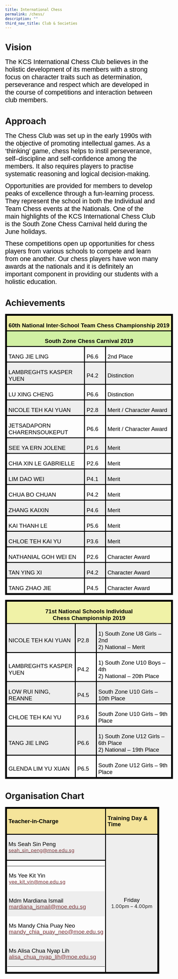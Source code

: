 ```yaml
---
title: International Chess
permalink: /chess/
description: ""
third_nav_title: Club & Societies
---
```

# Vision
<span style="font-size:16.0pt;font-family:Arial;color:black">The KCS International Chess Club believes in the holistic development of its members with a strong focus on character traits such as determination, perseverance and respect which are developed in the course of competitions and interaction between club members.
	
# Approach
<span style="font-size:16.0pt;font-family:Arial;color:black">The Chess Club was set up in the early 1990s with the objective of promoting intellectual games.  As a ‘thinking’ game, chess helps to instil perseverance, self–discipline and self-confidence among the members. It also requires players to practise systematic reasoning and logical decision-making.

<span style="font-size:16.0pt;font-family:Arial;color:black">Opportunities are provided for members to develop peaks of excellence through a fun-learning process. They represent the school in both the Individual and Team Chess events at the Nationals. One of the main highlights of the KCS International Chess Club is the South Zone Chess Carnival held during the June holidays.

<span style="font-size:16.0pt;font-family:Arial;color:black">These competitions open up opportunities for chess players from various schools to compete and learn from one another. Our chess players have won many awards at the nationals and it is definitely an important component in providing our students with a holistic education.

# Achievements

<table style="width:411.75pt;mso-cellspacing:1.5pt;border:solid windowtext 2.25pt;
 mso-yfti-tbllook:1184;mso-border-insideh:2.25pt solid windowtext;mso-border-insidev:
 2.25pt solid windowtext" width="549" cellpadding="0" cellspacing="3" border="1" class="MsoNormalTable"><tbody><tr style="mso-yfti-irow:0;mso-yfti-firstrow:yes;height:35.25pt"><td style="width:401.25pt;border:solid windowtext 2.25pt;
  background:#F0F2A7;padding:3.75pt 3.75pt 3.75pt 3.75pt;height:35.25pt" colspan="3" width="535"><p style="margin-bottom:0in;text-align:center;
  line-height:normal" align="center" class="MsoNormal"><b><span style="font-size:14.0pt;font-family:&quot;Arial&quot;,sans-serif;
  mso-fareast-font-family:&quot;Times New Roman&quot;;color:black">60th National Inter-School Team Chess Championship 2019</span></b><span style="font-size:
  14.0pt;font-family:&quot;Arial&quot;,sans-serif;mso-fareast-font-family:&quot;Times New Roman&quot;;
  color:black"></span></p></td></tr><tr style="mso-yfti-irow:1;height:17.25pt"><td style="width:401.25pt;border:solid windowtext 2.25pt;
  background:#D1F0A3;padding:3.75pt 3.75pt 3.75pt 3.75pt;height:17.25pt" colspan="3" width="535"><p style="margin-bottom:0in;text-align:center;
  line-height:normal" align="center" class="MsoNormal"><b><span style="font-size:14.0pt;font-family:&quot;Arial&quot;,sans-serif;
  mso-fareast-font-family:&quot;Times New Roman&quot;;color:black">South Zone Chess Carnival 2019</span></b><span style="font-size:14.0pt;font-family:&quot;Arial&quot;,sans-serif;
  mso-fareast-font-family:&quot;Times New Roman&quot;;color:black"></span></p></td></tr><tr style="mso-yfti-irow:2;height:17.25pt"><td style="width:188.5pt;border:solid windowtext 2.25pt;padding:
  3.75pt 3.75pt 3.75pt 3.75pt;height:17.25pt" width="251"><p style="margin-bottom:0in;line-height:normal" class="MsoNormal"><span style="font-size:14.0pt;font-family:&quot;Arial&quot;,sans-serif;mso-fareast-font-family:
  &quot;Times New Roman&quot;;color:black">TANG JIE LING</span></p></td><td style="width:44.0pt;border:solid windowtext 2.25pt;padding:3.75pt 3.75pt 3.75pt 3.75pt;
  height:17.25pt" width="59"><p style="margin-bottom:0in;line-height:normal" class="MsoNormal"><span style="font-size:14.0pt;font-family:&quot;Arial&quot;,sans-serif;mso-fareast-font-family:
  &quot;Times New Roman&quot;;color:black">P6.6</span></p></td><td style="width:168.75pt;border:solid windowtext 2.25pt;
  padding:3.75pt 3.75pt 3.75pt 3.75pt;height:17.25pt" width="225"><p style="margin-bottom:0in;line-height:normal" class="MsoNormal"><span style="font-size:14.0pt;font-family:&quot;Arial&quot;,sans-serif;mso-fareast-font-family:
  &quot;Times New Roman&quot;;color:black">2nd Place</span></p></td></tr><tr style="mso-yfti-irow:3;height:35.25pt"><td style="width:188.5pt;border:solid windowtext 2.25pt;background:
  #EEEEEE;padding:3.75pt 3.75pt 3.75pt 3.75pt;height:35.25pt" width="251"><p style="margin-bottom:0in;line-height:normal" class="MsoNormal"><span style="font-size:14.0pt;font-family:&quot;Arial&quot;,sans-serif;mso-fareast-font-family:
  &quot;Times New Roman&quot;;color:black">LAMBREGHTS KASPER YUEN</span></p></td><td style="width:44.0pt;border:solid windowtext 2.25pt;background:
  #EEEEEE;padding:3.75pt 3.75pt 3.75pt 3.75pt;height:35.25pt" width="59"><p style="margin-bottom:0in;line-height:normal" class="MsoNormal"><span style="font-size:14.0pt;font-family:&quot;Arial&quot;,sans-serif;mso-fareast-font-family:
  &quot;Times New Roman&quot;;color:black">P4.2</span></p></td><td style="width:168.75pt;border:solid windowtext 2.25pt;
  background:#EEEEEE;padding:3.75pt 3.75pt 3.75pt 3.75pt;height:35.25pt" width="225"><p style="margin-bottom:0in;line-height:normal" class="MsoNormal"><span style="font-size:14.0pt;font-family:&quot;Arial&quot;,sans-serif;mso-fareast-font-family:
  &quot;Times New Roman&quot;;color:black">Distinction</span></p></td></tr><tr style="mso-yfti-irow:4;height:17.25pt"><td style="width:188.5pt;border:solid windowtext 2.25pt;padding:
  3.75pt 3.75pt 3.75pt 3.75pt;height:17.25pt" width="251"><p style="margin-bottom:0in;line-height:normal" class="MsoNormal"><span style="font-size:14.0pt;font-family:&quot;Arial&quot;,sans-serif;mso-fareast-font-family:
  &quot;Times New Roman&quot;;color:black">LU XING CHENG</span></p></td><td style="width:44.0pt;border:solid windowtext 2.25pt;padding:3.75pt 3.75pt 3.75pt 3.75pt;
  height:17.25pt" width="59"><p style="margin-bottom:0in;line-height:normal" class="MsoNormal"><span style="font-size:14.0pt;font-family:&quot;Arial&quot;,sans-serif;mso-fareast-font-family:
  &quot;Times New Roman&quot;;color:black">P6.6</span></p></td><td style="width:168.75pt;border:solid windowtext 2.25pt;
  padding:3.75pt 3.75pt 3.75pt 3.75pt;height:17.25pt" width="225"><p style="margin-bottom:0in;line-height:normal" class="MsoNormal"><span style="font-size:14.0pt;font-family:&quot;Arial&quot;,sans-serif;mso-fareast-font-family:
  &quot;Times New Roman&quot;;color:black">Distinction</span></p></td></tr><tr style="mso-yfti-irow:5;height:35.25pt"><td style="width:188.5pt;border:solid windowtext 2.25pt;background:
  #EEEEEE;padding:3.75pt 3.75pt 3.75pt 3.75pt;height:35.25pt" width="251"><p style="margin-bottom:0in;line-height:normal" class="MsoNormal"><span style="font-size:14.0pt;font-family:&quot;Arial&quot;,sans-serif;mso-fareast-font-family:
  &quot;Times New Roman&quot;;color:black">NICOLE TEH KAI YUAN</span></p></td><td style="width:44.0pt;border:solid windowtext 2.25pt;background:
  #EEEEEE;padding:3.75pt 3.75pt 3.75pt 3.75pt;height:35.25pt" width="59"><p style="margin-bottom:0in;line-height:normal" class="MsoNormal"><span style="font-size:14.0pt;font-family:&quot;Arial&quot;,sans-serif;mso-fareast-font-family:
  &quot;Times New Roman&quot;;color:black">P2.8</span></p></td><td style="width:168.75pt;border:solid windowtext 2.25pt;
  background:#EEEEEE;padding:3.75pt 3.75pt 3.75pt 3.75pt;height:35.25pt" width="225"><p style="margin-bottom:0in;line-height:normal" class="MsoNormal"><span style="font-size:14.0pt;font-family:&quot;Arial&quot;,sans-serif;mso-fareast-font-family:
  &quot;Times New Roman&quot;;color:black">Merit / Character Award</span></p></td></tr><tr style="mso-yfti-irow:6;height:35.25pt"><td style="width:188.5pt;border:solid windowtext 2.25pt;padding:
  3.75pt 3.75pt 3.75pt 3.75pt;height:35.25pt" width="251"><p style="margin-bottom:0in;line-height:normal" class="MsoNormal"><span style="font-size:14.0pt;font-family:&quot;Arial&quot;,sans-serif;mso-fareast-font-family:
  &quot;Times New Roman&quot;;color:black">JETSADAPORN CHARERNSOUKEPUT</span></p></td><td style="width:44.0pt;border:solid windowtext 2.25pt;padding:3.75pt 3.75pt 3.75pt 3.75pt;
  height:35.25pt" width="59"><p style="margin-bottom:0in;line-height:normal" class="MsoNormal"><span style="font-size:14.0pt;font-family:&quot;Arial&quot;,sans-serif;mso-fareast-font-family:
  &quot;Times New Roman&quot;;color:black">P6.6</span></p></td><td style="width:168.75pt;border:solid windowtext 2.25pt;
  padding:3.75pt 3.75pt 3.75pt 3.75pt;height:35.25pt" width="225"><p style="margin-bottom:0in;line-height:normal" class="MsoNormal"><span style="font-size:14.0pt;font-family:&quot;Arial&quot;,sans-serif;mso-fareast-font-family:
  &quot;Times New Roman&quot;;color:black">Merit / Character Award</span></p></td></tr><tr style="mso-yfti-irow:7;height:17.25pt"><td style="width:188.5pt;border:solid windowtext 2.25pt;background:
  #EEEEEE;padding:3.75pt 3.75pt 3.75pt 3.75pt;height:17.25pt" width="251"><p style="margin-bottom:0in;line-height:normal" class="MsoNormal"><span style="font-size:14.0pt;font-family:&quot;Arial&quot;,sans-serif;mso-fareast-font-family:
  &quot;Times New Roman&quot;;color:black">SEE YA ERN JOLENE</span></p></td><td style="width:44.0pt;border:solid windowtext 2.25pt;background:
  #EEEEEE;padding:3.75pt 3.75pt 3.75pt 3.75pt;height:17.25pt" width="59"><p style="margin-bottom:0in;line-height:normal" class="MsoNormal"><span style="font-size:14.0pt;font-family:&quot;Arial&quot;,sans-serif;mso-fareast-font-family:
  &quot;Times New Roman&quot;;color:black">P1.6</span></p></td><td style="width:168.75pt;border:solid windowtext 2.25pt;
  background:#EEEEEE;padding:3.75pt 3.75pt 3.75pt 3.75pt;height:17.25pt" width="225"><p style="margin-bottom:0in;line-height:normal" class="MsoNormal"><span style="font-size:14.0pt;font-family:&quot;Arial&quot;,sans-serif;mso-fareast-font-family:
  &quot;Times New Roman&quot;;color:black">Merit</span></p></td></tr><tr style="mso-yfti-irow:8;height:35.25pt"><td style="width:188.5pt;border:solid windowtext 2.25pt;padding:
  3.75pt 3.75pt 3.75pt 3.75pt;height:35.25pt" width="251"><p style="margin-bottom:0in;line-height:normal" class="MsoNormal"><span style="font-size:14.0pt;font-family:&quot;Arial&quot;,sans-serif;mso-fareast-font-family:
  &quot;Times New Roman&quot;;color:black">CHIA XIN LE GABRIELLE</span></p></td><td style="width:44.0pt;border:solid windowtext 2.25pt;padding:3.75pt 3.75pt 3.75pt 3.75pt;
  height:35.25pt" width="59"><p style="margin-bottom:0in;line-height:normal" class="MsoNormal"><span style="font-size:14.0pt;font-family:&quot;Arial&quot;,sans-serif;mso-fareast-font-family:
  &quot;Times New Roman&quot;;color:black">P2.6</span></p></td><td style="width:168.75pt;border:solid windowtext 2.25pt;
  padding:3.75pt 3.75pt 3.75pt 3.75pt;height:35.25pt" width="225"><p style="margin-bottom:0in;line-height:normal" class="MsoNormal"><span style="font-size:14.0pt;font-family:&quot;Arial&quot;,sans-serif;mso-fareast-font-family:
  &quot;Times New Roman&quot;;color:black">Merit</span></p></td></tr><tr style="mso-yfti-irow:9;height:17.25pt"><td style="width:188.5pt;border:solid windowtext 2.25pt;background:
  #EEEEEE;padding:3.75pt 3.75pt 3.75pt 3.75pt;height:17.25pt" width="251"><p style="margin-bottom:0in;line-height:normal" class="MsoNormal"><span style="font-size:14.0pt;font-family:&quot;Arial&quot;,sans-serif;mso-fareast-font-family:
  &quot;Times New Roman&quot;;color:black">LIM DAO WEI</span></p></td><td style="width:44.0pt;border:solid windowtext 2.25pt;background:
  #EEEEEE;padding:3.75pt 3.75pt 3.75pt 3.75pt;height:17.25pt" width="59"><p style="margin-bottom:0in;line-height:normal" class="MsoNormal"><span style="font-size:14.0pt;font-family:&quot;Arial&quot;,sans-serif;mso-fareast-font-family:
  &quot;Times New Roman&quot;;color:black">P4.1</span></p></td><td style="width:168.75pt;border:solid windowtext 2.25pt;
  background:#EEEEEE;padding:3.75pt 3.75pt 3.75pt 3.75pt;height:17.25pt" width="225"><p style="margin-bottom:0in;line-height:normal" class="MsoNormal"><span style="font-size:14.0pt;font-family:&quot;Arial&quot;,sans-serif;mso-fareast-font-family:
  &quot;Times New Roman&quot;;color:black">Merit</span></p></td></tr><tr style="mso-yfti-irow:10;height:17.25pt"><td style="width:188.5pt;border:solid windowtext 2.25pt;padding:
  3.75pt 3.75pt 3.75pt 3.75pt;height:17.25pt" width="251"><p style="margin-bottom:0in;line-height:normal" class="MsoNormal"><span style="font-size:14.0pt;font-family:&quot;Arial&quot;,sans-serif;mso-fareast-font-family:
  &quot;Times New Roman&quot;;color:black">CHUA BO CHUAN</span></p></td><td style="width:44.0pt;border:solid windowtext 2.25pt;padding:3.75pt 3.75pt 3.75pt 3.75pt;
  height:17.25pt" width="59"><p style="margin-bottom:0in;line-height:normal" class="MsoNormal"><span style="font-size:14.0pt;font-family:&quot;Arial&quot;,sans-serif;mso-fareast-font-family:
  &quot;Times New Roman&quot;;color:black">P4.2</span></p></td><td style="width:168.75pt;border:solid windowtext 2.25pt;
  padding:3.75pt 3.75pt 3.75pt 3.75pt;height:17.25pt" width="225"><p style="margin-bottom:0in;line-height:normal" class="MsoNormal"><span style="font-size:14.0pt;font-family:&quot;Arial&quot;,sans-serif;mso-fareast-font-family:
  &quot;Times New Roman&quot;;color:black">Merit</span></p></td></tr><tr style="mso-yfti-irow:11;height:17.25pt"><td style="width:188.5pt;border:solid windowtext 2.25pt;background:
  #EEEEEE;padding:3.75pt 3.75pt 3.75pt 3.75pt;height:17.25pt" width="251"><p style="margin-bottom:0in;line-height:normal" class="MsoNormal"><span style="font-size:14.0pt;font-family:&quot;Arial&quot;,sans-serif;mso-fareast-font-family:
  &quot;Times New Roman&quot;;color:black">ZHANG KAIXIN</span></p></td><td style="width:44.0pt;border:solid windowtext 2.25pt;background:
  #EEEEEE;padding:3.75pt 3.75pt 3.75pt 3.75pt;height:17.25pt" width="59"><p style="margin-bottom:0in;line-height:normal" class="MsoNormal"><span style="font-size:14.0pt;font-family:&quot;Arial&quot;,sans-serif;mso-fareast-font-family:
  &quot;Times New Roman&quot;;color:black">P4.6</span></p></td><td style="width:168.75pt;border:solid windowtext 2.25pt;
  background:#EEEEEE;padding:3.75pt 3.75pt 3.75pt 3.75pt;height:17.25pt" width="225"><p style="margin-bottom:0in;line-height:normal" class="MsoNormal"><span style="font-size:14.0pt;font-family:&quot;Arial&quot;,sans-serif;mso-fareast-font-family:
  &quot;Times New Roman&quot;;color:black">Merit</span></p></td></tr><tr style="mso-yfti-irow:12;height:17.25pt"><td style="width:188.5pt;border:solid windowtext 2.25pt;padding:
  3.75pt 3.75pt 3.75pt 3.75pt;height:17.25pt" width="251"><p style="margin-bottom:0in;line-height:normal" class="MsoNormal"><span style="font-size:14.0pt;font-family:&quot;Arial&quot;,sans-serif;mso-fareast-font-family:
  &quot;Times New Roman&quot;;color:black">KAI THANH LE</span></p></td><td style="width:44.0pt;border:solid windowtext 2.25pt;padding:3.75pt 3.75pt 3.75pt 3.75pt;
  height:17.25pt" width="59"><p style="margin-bottom:0in;line-height:normal" class="MsoNormal"><span style="font-size:14.0pt;font-family:&quot;Arial&quot;,sans-serif;mso-fareast-font-family:
  &quot;Times New Roman&quot;;color:black">P5.6</span></p></td><td style="width:168.75pt;border:solid windowtext 2.25pt;
  padding:3.75pt 3.75pt 3.75pt 3.75pt;height:17.25pt" width="225"><p style="margin-bottom:0in;line-height:normal" class="MsoNormal"><span style="font-size:14.0pt;font-family:&quot;Arial&quot;,sans-serif;mso-fareast-font-family:
  &quot;Times New Roman&quot;;color:black">Merit</span></p></td></tr><tr style="mso-yfti-irow:13;height:17.25pt"><td style="width:188.5pt;border:solid windowtext 2.25pt;background:
  #EEEEEE;padding:3.75pt 3.75pt 3.75pt 3.75pt;height:17.25pt" width="251"><p style="margin-bottom:0in;line-height:normal" class="MsoNormal"><span style="font-size:14.0pt;font-family:&quot;Arial&quot;,sans-serif;mso-fareast-font-family:
  &quot;Times New Roman&quot;;color:black">CHLOE TEH KAI YU</span></p></td><td style="width:44.0pt;border:solid windowtext 2.25pt;background:
  #EEEEEE;padding:3.75pt 3.75pt 3.75pt 3.75pt;height:17.25pt" width="59"><p style="margin-bottom:0in;line-height:normal" class="MsoNormal"><span style="font-size:14.0pt;font-family:&quot;Arial&quot;,sans-serif;mso-fareast-font-family:
  &quot;Times New Roman&quot;;color:black">P3.6</span></p></td><td style="width:168.75pt;border:solid windowtext 2.25pt;
  background:#EEEEEE;padding:3.75pt 3.75pt 3.75pt 3.75pt;height:17.25pt" width="225"><p style="margin-bottom:0in;line-height:normal" class="MsoNormal"><span style="font-size:14.0pt;font-family:&quot;Arial&quot;,sans-serif;mso-fareast-font-family:
  &quot;Times New Roman&quot;;color:black">Merit</span></p></td></tr><tr style="mso-yfti-irow:14;height:17.25pt"><td style="width:188.5pt;border:solid windowtext 2.25pt;padding:
  3.75pt 3.75pt 3.75pt 3.75pt;height:17.25pt" width="251"><p style="margin-bottom:0in;line-height:normal" class="MsoNormal"><span style="font-size:14.0pt;font-family:&quot;Arial&quot;,sans-serif;mso-fareast-font-family:
  &quot;Times New Roman&quot;;color:black">NATHANIAL GOH WEI EN</span></p></td><td style="width:44.0pt;border:solid windowtext 2.25pt;padding:3.75pt 3.75pt 3.75pt 3.75pt;
  height:17.25pt" width="59"><p style="margin-bottom:0in;line-height:normal" class="MsoNormal"><span style="font-size:14.0pt;font-family:&quot;Arial&quot;,sans-serif;mso-fareast-font-family:
  &quot;Times New Roman&quot;;color:black">P2.6</span></p></td><td style="width:168.75pt;border:solid windowtext 2.25pt;
  padding:3.75pt 3.75pt 3.75pt 3.75pt;height:17.25pt" width="225"><p style="margin-bottom:0in;line-height:normal" class="MsoNormal"><span style="font-size:14.0pt;font-family:&quot;Arial&quot;,sans-serif;mso-fareast-font-family:
  &quot;Times New Roman&quot;;color:black">Character Award</span></p></td></tr><tr style="mso-yfti-irow:15;height:17.25pt"><td style="width:188.5pt;border:solid windowtext 2.25pt;background:
  #EEEEEE;padding:3.75pt 3.75pt 3.75pt 3.75pt;height:17.25pt" width="251"><p style="margin-bottom:0in;line-height:normal" class="MsoNormal"><span style="font-size:14.0pt;font-family:&quot;Arial&quot;,sans-serif;mso-fareast-font-family:
  &quot;Times New Roman&quot;;color:black">TAN YING XI</span></p></td><td style="width:44.0pt;border:solid windowtext 2.25pt;background:
  #EEEEEE;padding:3.75pt 3.75pt 3.75pt 3.75pt;height:17.25pt" width="59"><p style="margin-bottom:0in;line-height:normal" class="MsoNormal"><span style="font-size:14.0pt;font-family:&quot;Arial&quot;,sans-serif;mso-fareast-font-family:
  &quot;Times New Roman&quot;;color:black">P4.2</span></p></td><td style="width:168.75pt;border:solid windowtext 2.25pt;
  background:#EEEEEE;padding:3.75pt 3.75pt 3.75pt 3.75pt;height:17.25pt" width="225"><p style="margin-bottom:0in;line-height:normal" class="MsoNormal"><span style="font-size:14.0pt;font-family:&quot;Arial&quot;,sans-serif;mso-fareast-font-family:
  &quot;Times New Roman&quot;;color:black">Character Award</span></p></td></tr><tr style="mso-yfti-irow:16;mso-yfti-lastrow:yes;height:17.25pt"><td style="width:188.5pt;border:solid windowtext 2.25pt;padding:
  3.75pt 3.75pt 3.75pt 3.75pt;height:17.25pt" width="251"><p style="margin-bottom:0in;line-height:normal" class="MsoNormal"><span style="font-size:14.0pt;font-family:&quot;Arial&quot;,sans-serif;mso-fareast-font-family:
  &quot;Times New Roman&quot;;color:black">TANG ZHAO JIE</span></p></td><td style="width:44.0pt;border:solid windowtext 2.25pt;padding:3.75pt 3.75pt 3.75pt 3.75pt;
  height:17.25pt" width="59"><p style="margin-bottom:0in;line-height:normal" class="MsoNormal"><span style="font-size:14.0pt;font-family:&quot;Arial&quot;,sans-serif;mso-fareast-font-family:
  &quot;Times New Roman&quot;;color:black">P4.5</span></p></td><td style="width:168.75pt;border:solid windowtext 2.25pt;
  padding:3.75pt 3.75pt 3.75pt 3.75pt;height:17.25pt" width="225"><p style="margin-bottom:0in;line-height:normal" class="MsoNormal"><span style="font-size:14.0pt;font-family:&quot;Arial&quot;,sans-serif;mso-fareast-font-family:
  &quot;Times New Roman&quot;;color:black">Character Award</span></p></td></tr></tbody></table>

<table style="width:411.75pt;mso-cellspacing:1.5pt;border:solid windowtext 2.25pt;
 mso-yfti-tbllook:1184;mso-border-insideh:2.25pt solid windowtext;mso-border-insidev:
 2.25pt solid windowtext" width="549" cellpadding="0" cellspacing="3" border="1" class="MsoNormalTable"><tbody><tr style="mso-yfti-irow:0;mso-yfti-firstrow:yes;height:35.25pt"><td style="width:402.0pt;border:solid windowtext 2.25pt;
  background:#F0F2A7;padding:3.75pt 3.75pt 3.75pt 3.75pt;height:35.25pt" colspan="3" width="536"><p style="margin-bottom:0in;text-align:center;
  line-height:normal" align="center" class="MsoNormal"><b><span style="font-size:14.0pt;font-family:&quot;Arial&quot;,sans-serif;
  mso-fareast-font-family:&quot;Times New Roman&quot;;color:black">71st National Schools Individual<br>Chess Championship 2019</span></b><span style="font-size:14.0pt;font-family:
  &quot;Arial&quot;,sans-serif;mso-fareast-font-family:&quot;Times New Roman&quot;;color:black"></span></p></td></tr><tr style="mso-yfti-irow:1;height:17.25pt"><td style="width:167.25pt;border:solid windowtext 2.25pt;
  background:#EEEEEE;padding:3.75pt 3.75pt 3.75pt 3.75pt;height:17.25pt" width="223"><p style="margin-bottom:0in;line-height:normal" class="MsoNormal"><span style="font-size:14.0pt;font-family:&quot;Arial&quot;,sans-serif;mso-fareast-font-family:
  &quot;Times New Roman&quot;;color:black">NICOLE TEH KAI YUAN</span></p></td><td style="width:43.5pt;border:solid windowtext 2.25pt;background:
  #EEEEEE;padding:3.75pt 3.75pt 3.75pt 3.75pt;height:17.25pt" width="58"><p style="margin-bottom:0in;line-height:normal" class="MsoNormal"><span style="font-size:14.0pt;font-family:&quot;Arial&quot;,sans-serif;mso-fareast-font-family:
  &quot;Times New Roman&quot;;color:black">P2.8</span></p></td><td style="width:191.25pt;border:solid windowtext 2.25pt;
  background:#EEEEEE;padding:3.75pt 3.75pt 3.75pt 3.75pt;height:17.25pt" width="255"><p style="margin-bottom:0in;line-height:normal" class="MsoNormal"><span style="font-size:14.0pt;font-family:&quot;Arial&quot;,sans-serif;mso-fareast-font-family:
  &quot;Times New Roman&quot;;color:black">1) South Zone U8 Girls – 2nd<br>2) National – Merit</span></p></td></tr><tr style="mso-yfti-irow:2;height:35.25pt"><td style="width:167.25pt;border:solid windowtext 2.25pt;
  padding:3.75pt 3.75pt 3.75pt 3.75pt;height:35.25pt" width="223"><p style="margin-bottom:0in;line-height:normal" class="MsoNormal"><span style="font-size:14.0pt;font-family:&quot;Arial&quot;,sans-serif;mso-fareast-font-family:
  &quot;Times New Roman&quot;;color:black">LAMBREGHTS KASPER YUEN</span></p></td><td style="width:43.5pt;border:solid windowtext 2.25pt;padding:3.75pt 3.75pt 3.75pt 3.75pt;
  height:35.25pt" width="58"><p style="margin-bottom:0in;line-height:normal" class="MsoNormal"><span style="font-size:14.0pt;font-family:&quot;Arial&quot;,sans-serif;mso-fareast-font-family:
  &quot;Times New Roman&quot;;color:black">P4.2</span></p></td><td style="width:191.25pt;border:solid windowtext 2.25pt;
  padding:3.75pt 3.75pt 3.75pt 3.75pt;height:35.25pt" width="255"><p style="margin-bottom:0in;line-height:normal" class="MsoNormal"><span style="font-size:14.0pt;font-family:&quot;Arial&quot;,sans-serif;mso-fareast-font-family:
  &quot;Times New Roman&quot;;color:black">1) South Zone U10 Boys – 4th<br>2) National – 20th Place</span></p></td></tr><tr style="mso-yfti-irow:3;height:17.25pt"><td style="width:167.25pt;border:solid windowtext 2.25pt;
  background:#EEEEEE;padding:3.75pt 3.75pt 3.75pt 3.75pt;height:17.25pt" width="223"><p style="margin-bottom:0in;line-height:normal" class="MsoNormal"><span style="font-size:14.0pt;font-family:&quot;Arial&quot;,sans-serif;mso-fareast-font-family:
  &quot;Times New Roman&quot;;color:black">LOW RUI NING, REANNE</span></p></td><td style="width:43.5pt;border:solid windowtext 2.25pt;background:
  #EEEEEE;padding:3.75pt 3.75pt 3.75pt 3.75pt;height:17.25pt" width="58"><p style="margin-bottom:0in;line-height:normal" class="MsoNormal"><span style="font-size:14.0pt;font-family:&quot;Arial&quot;,sans-serif;mso-fareast-font-family:
  &quot;Times New Roman&quot;;color:black">P4.5</span></p></td><td style="width:191.25pt;border:solid windowtext 2.25pt;
  background:#EEEEEE;padding:3.75pt 3.75pt 3.75pt 3.75pt;height:17.25pt" width="255"><p style="margin-bottom:0in;line-height:normal" class="MsoNormal"><span style="font-size:14.0pt;font-family:&quot;Arial&quot;,sans-serif;mso-fareast-font-family:
  &quot;Times New Roman&quot;;color:black">South Zone U10 Girls – 10th Place</span></p></td></tr><tr style="mso-yfti-irow:4;height:30.0pt"><td style="width:167.25pt;border:solid windowtext 2.25pt;
  padding:3.75pt 3.75pt 3.75pt 3.75pt;height:30.0pt" width="223"><p style="margin-bottom:0in;line-height:normal" class="MsoNormal"><span style="font-size:14.0pt;font-family:&quot;Arial&quot;,sans-serif;mso-fareast-font-family:
  &quot;Times New Roman&quot;;color:black">CHLOE TEH KAI YU</span></p></td><td style="width:43.5pt;border:solid windowtext 2.25pt;padding:3.75pt 3.75pt 3.75pt 3.75pt;
  height:30.0pt" width="58"><p style="margin-bottom:0in;line-height:normal" class="MsoNormal"><span style="font-size:14.0pt;font-family:&quot;Arial&quot;,sans-serif;mso-fareast-font-family:
  &quot;Times New Roman&quot;;color:black">P3.6</span></p></td><td style="width:191.25pt;border:solid windowtext 2.25pt;
  padding:3.75pt 3.75pt 3.75pt 3.75pt;height:30.0pt" width="255"><p style="margin-bottom:0in;line-height:normal" class="MsoNormal"><span style="font-size:14.0pt;font-family:&quot;Arial&quot;,sans-serif;mso-fareast-font-family:
  &quot;Times New Roman&quot;;color:black">South Zone U10 Girls – 9th Place</span></p></td></tr><tr style="mso-yfti-irow:5;height:35.25pt"><td style="width:167.25pt;border:solid windowtext 2.25pt;
  background:#EEEEEE;padding:3.75pt 3.75pt 3.75pt 3.75pt;height:35.25pt" width="223"><p style="margin-bottom:0in;line-height:normal" class="MsoNormal"><span style="font-size:14.0pt;font-family:&quot;Arial&quot;,sans-serif;mso-fareast-font-family:
  &quot;Times New Roman&quot;;color:black">TANG JIE LING</span></p></td><td style="width:43.5pt;border:solid windowtext 2.25pt;background:
  #EEEEEE;padding:3.75pt 3.75pt 3.75pt 3.75pt;height:35.25pt" width="58"><p style="margin-bottom:0in;line-height:normal" class="MsoNormal"><span style="font-size:14.0pt;font-family:&quot;Arial&quot;,sans-serif;mso-fareast-font-family:
  &quot;Times New Roman&quot;;color:black">P6.6</span></p></td><td style="width:191.25pt;border:solid windowtext 2.25pt;
  background:#EEEEEE;padding:3.75pt 3.75pt 3.75pt 3.75pt;height:35.25pt" width="255"><p style="margin-bottom:0in;line-height:normal" class="MsoNormal"><span style="font-size:14.0pt;font-family:&quot;Arial&quot;,sans-serif;mso-fareast-font-family:
  &quot;Times New Roman&quot;;color:black">1) South Zone U12 Girls – 6th Place<br>2) National – 19th Place</span></p></td></tr><tr style="mso-yfti-irow:6;mso-yfti-lastrow:yes;height:30.0pt"><td style="width:167.25pt;border:solid windowtext 2.25pt;
  padding:3.75pt 3.75pt 3.75pt 3.75pt;height:30.0pt" width="223"><p style="margin-bottom:0in;line-height:normal" class="MsoNormal"><span style="font-size:14.0pt;font-family:&quot;Arial&quot;,sans-serif;mso-fareast-font-family:
  &quot;Times New Roman&quot;;color:black">GLENDA LIM YU XUAN</span></p></td><td style="width:43.5pt;border:solid windowtext 2.25pt;padding:3.75pt 3.75pt 3.75pt 3.75pt;
  height:30.0pt" width="58"><p style="margin-bottom:0in;line-height:normal" class="MsoNormal"><span style="font-size:14.0pt;font-family:&quot;Arial&quot;,sans-serif;mso-fareast-font-family:
  &quot;Times New Roman&quot;;color:black">P6.5</span></p></td><td style="width:191.25pt;border:solid windowtext 2.25pt;
  padding:3.75pt 3.75pt 3.75pt 3.75pt;height:30.0pt" width="255"><p style="margin-bottom:0in;line-height:normal" class="MsoNormal"><span style="font-size:14.0pt;font-family:&quot;Arial&quot;,sans-serif;mso-fareast-font-family:
  &quot;Times New Roman&quot;;color:black">South Zone U12 Girls – 9th Place</span></p></td></tr></tbody></table>

# Organisation Chart
<table style="mso-cellspacing:1.5pt;border:solid windowtext 2.25pt;mso-yfti-tbllook:
 1184;mso-border-insideh:2.25pt solid windowtext;mso-border-insidev:2.25pt solid windowtext" cellpadding="0" cellspacing="3" border="1" class="MsoNormalTable"><tbody><tr style="mso-yfti-irow:0;mso-yfti-firstrow:yes"><td style="border:solid windowtext 2.25pt;background:#F5E49A;padding:3.75pt 3.75pt 3.75pt 3.75pt"><p class="MsoNormal"><strong><span style="font-size:14.0pt;line-height:107%;
  font-family:&quot;Arial&quot;,sans-serif;color:black">Teacher-in-Charge</span></strong><span style="font-size:14.0pt;line-height:107%;font-family:&quot;Arial&quot;,sans-serif;
  color:black"></span></p></td><td style="border:solid windowtext 2.25pt;background:#F5E49A;padding:3.75pt 3.75pt 3.75pt 3.75pt;
  box-sizing: border-box"><span style="box-sizing: border-box"><p class="MsoNormal"><strong style="box-sizing: border-box"><span style="font-size:14.0pt;line-height:107%;font-family:&quot;Arial&quot;,sans-serif;
  color:black">Training Day &amp; Time</span></strong><span style="font-size:14.0pt;line-height:107%;font-family:&quot;Arial&quot;,sans-serif;
  color:black"></span></p></span></td></tr><tr style="mso-yfti-irow:1;box-sizing: border-box"><td style="border:solid windowtext 2.25pt;background:#EEEEEE;padding:3.75pt 3.75pt 3.75pt 3.75pt;
  box-sizing: border-box"><span style="box-sizing: border-box"><p class="MsoNormal"><span style="font-size:14.0pt;line-height:107%;font-family:
  &quot;Arial&quot;,sans-serif;color:black">Ms Seah Sin Peng</span><br style="box-sizing: border-box"><a style="box-sizing: border-box;
  cursor:pointer;transition: all 0.25s ease-in-out 0s" href="mailto:seah_sin_peng@moe.edu.sg"><span style="box-sizing: border-box"><span style="color:#80383D">seah_sin_peng@moe.edu.sg</span></span></a></p></span></td><td style="border:solid windowtext 2.25pt;background:#EEEEEE;
  padding:3.75pt 3.75pt 3.75pt 3.75pt;box-sizing: border-box" rowspan="2"><span style="box-sizing: border-box"><p style="text-align:center" align="center" class="MsoNormal"><span style="font-size:14.0pt;line-height:107%;font-family:&quot;Arial&quot;,sans-serif;
  color:black">Friday</span><br style="box-sizing: border-box"><span style="box-sizing: border-box">1.00pm – 4.00pm</span></p></span></td></tr><tr style="mso-yfti-irow:2;mso-yfti-lastrow:yes"><td style="border:solid windowtext 2.25pt;padding:.75pt .75pt .75pt .75pt"><table style="mso-cellspacing:1.5pt;mso-yfti-tbllook:1184" cellpadding="0" cellspacing="3" border="0" class="MsoNormalTable"><tbody><tr style="mso-yfti-irow:0;mso-yfti-firstrow:yes"><td style="padding:3.75pt 3.75pt 3.75pt 3.75pt"><p class="MsoNormal"><span style="font-size:14.0pt;line-height:107%;
    font-family:&quot;Arial&quot;,sans-serif;color:black">Ms Yee Kit Yin</span><br style="box-sizing: border-box"><a style="box-sizing: border-box;
    cursor:pointer;transition: all 0.25s ease-in-out 0s" href="mailto:yee_kit_yin@moe.edu.sg"><span style="box-sizing: border-box"><span style="color:#80383D">yee_kit_yin@moe.edu.sg</span></span></a></p></td></tr><tr style="mso-yfti-irow:1;box-sizing: border-box"><td style="background:#EEEEEE;padding:3.75pt 3.75pt 3.75pt 3.75pt;
    box-sizing: border-box"><p class="MsoNormal"><span style="font-size:14.0pt;line-height:107%;
    font-family:&quot;Arial&quot;,sans-serif;color:black">Mdm Mardiana Ismail<br style="box-sizing: border-box"><a style="box-sizing: border-box;
    cursor:pointer;transition: all 0.25s ease-in-out 0s" href="mailto:mardiana_ismail@moe.edu.sg"><span style="color:#80383D">mardiana_ismail@moe.edu.sg</span></a></span></p></td></tr><tr style="mso-yfti-irow:2;box-sizing: border-box"><td style="padding:3.75pt 3.75pt 3.75pt 3.75pt;box-sizing: border-box"><p class="MsoNormal"><span style="font-size:14.0pt;line-height:107%;
    font-family:&quot;Arial&quot;,sans-serif;color:black">Ms Mandy Chia Puay Neo<br style="box-sizing: border-box"><a style="box-sizing: border-box;
    cursor:pointer;transition: all 0.25s ease-in-out 0s" href="mailto:mandy_chia_puay_neo@moe.edu.sg"><span style="color:#80383D">mandy_chia_puay_neo@moe.edu.sg</span></a></span></p></td></tr><tr style="mso-yfti-irow:3;mso-yfti-lastrow:yes;box-sizing: border-box"><td style="background:#EEEEEE;padding:3.75pt 3.75pt 3.75pt 3.75pt;
    box-sizing: border-box"><p class="MsoNormal"><span style="font-size:14.0pt;line-height:107%;
    font-family:&quot;Arial&quot;,sans-serif;color:black">Ms Alisa Chua Nyap Lih<br style="box-sizing: border-box"><a style="box-sizing: border-box;
    cursor:pointer;transition: all 0.25s ease-in-out 0s" href="mailto:alisa_chua_nyap_lih@moe.edu.sg"><span style="color:#80383D">alisa_chua_nyap_lih@moe.edu.sg</span></a></span></p></td></tr></tbody></table></td></tr></tbody></table>
</span></span></span></span>